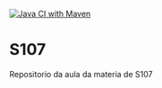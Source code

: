 [![Java CI with Maven](https://github.com/Willyprp/S107/actions/workflows/comprasCI.yml/badge.svg)](https://github.com/Willyprp/S107/actions/workflows/comprasCI.yml)
# S107
Repositorio da aula da materia de S107
